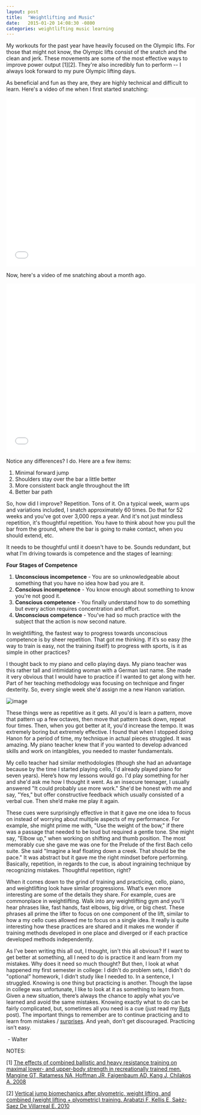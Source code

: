 ```yaml
---
layout: post
title:  "Weightlifting and Music"
date:   2015-01-20 14:08:30 -0800
categories: weightlifting music learning
---
```

My workouts for the past year have heavily focused on the Olympic lifts. For those that might not know, the Olympic lifts consist of the snatch and the clean and jerk. These movements are some of the most effective ways to improve power output [1][2]. They're also incredibly fun to perform -- I always look forward to my pure Olympic lifting days.

As beneficial and fun as they are, they are highly technical and difficult to learn. Here's a video of me when I first started snatching:

<iframe width="100%" height="450px" src="//www.youtube.com/embed/V3LUfNWj99U" frameborder="0"></iframe>

Now, here's a video of me snatching about a month ago.

<iframe width="100%" height="450px" src="//www.youtube.com/embed/K8BuGqVe1B4" frameborder="0"></iframe>

Notice any differences? I do. Here are a few items:

1.  Minimal forward jump
2.  Shoulders stay over the bar a little better
3.  More consistent back angle throughout the lift
4.  Better bar path

So, how did I improve? Repetition. Tons of it. On a typical week, warm ups and variations included, I snatch approximately 60 times. Do that for 52 weeks and you've got over 3,000 reps a year. And it's not just mindless repetition, it's thoughtful repetition.&nbsp;You have to think about how you pull the bar from the ground, where the bar is going to make contact, when you should extend, etc.

It needs to be thoughtful until it doesn't have to be. Sounds&nbsp;redundant, but what&nbsp;I’m driving towards is competence and the stages of learning:

**Four Stages of Competence**

1.  **Unconscious incompetence** - You are so unknowledgeable about something that you have no idea how bad you are it.
2.  **Conscious incompetence** - You know enough about something to know you're not good it.
3.  **Conscious competence** - You finally understand how to do something but every action requires concentration and effort.
4.  **Unconscious competence** - You've had so much practice with the subject that the action is now second nature.

In weightlifting, the fastest way to progress towards unconscious competence is by sheer repetition. That got me thinking. If it’s so easy (the way to train is easy, not the training itself) to progress with sports, is it as simple in other practices?

I thought back to my piano and cello playing days. My piano teacher was this rather tall and intimidating woman with a German last name. She made it very obvious that I would have to practice if I wanted to get along with her. Part of her teaching methodology was focusing on technique and finger dexterity. So, every single week she'd assign me a new Hanon variation.

![image](https://lh3.googleusercontent.com/6sbFlxklyvOFn25NHLk3cA5XiQAvOgT5uDAB0sIxQ9hSRNxnmd1EaXEyxhMso0FZQ2jpc9i197NuLOYMa1j3pIMmrlp_ygP9UevImQ3CH5-CjWE_ci1kWzBLNZDzPnDoGg)

These things were as repetitive as it gets. All you'd is learn a pattern, move that pattern up a few octaves, then move that pattern back down, repeat four times. Then, when you got better at it, you'd increase the tempo. It was extremely boring but extremely effective. I found that when I stopped doing Hanon for a period of time, my technique in actual pieces struggled. It was amazing. My piano teacher knew that if you wanted to develop advanced skills and work on intangibles, you needed to master fundamentals.

My cello teacher had similar methodologies (though she had an advantage because by the time I started playing cello, I'd already played piano for seven years). Here’s how my lessons would go. I'd play something for her and she'd ask me how I thought it went. As an insecure teenager, I usually answered "It could probably use more work." She'd be honest with me and say, "Yes," but offer constructive feedback which usually consisted of a verbal cue. Then she’d make me play it again.

These cues were surprisingly effective in that it gave me one idea to focus on instead of worrying about multiple aspects of my performance. For example, she might prime me with, "Use the weight of the bow," if there was a passage that needed to be loud but required a gentle tone. She might say, "Elbow up," when working on shifting and thumb position. The most memorably cue she gave me was one for the Prelude of the first Bach cello suite. She said "Imagine a leaf floating down a creek. That should be the pace." It was abstract but it gave me the right mindset before performing. Basically, repetition, in regards to the cue, is about ingraining technique by recognizing mistakes. Thoughtful repetition, right?

When it comes down to the grind of training and practicing, cello, piano, and weightlifting look have similar progressions. What’s even more interesting are some of the details they share. For example, cues are commonplace in weightlifting. Walk into any weightlifting gym and you’ll hear phrases like, fast hands, fast elbows, big drive, or big chest. These phrases all prime the lifter to focus on one component of the lift, similar to how a my cello cues allowed me to focus on a single idea. It really is quite interesting how these practices are shared and it makes me wonder if training methods developed in one place and diverged or if each practice developed methods independently.

As I've been writing this all out, I thought, isn't this all obvious? If I want to get better at something, all I need to do is practice it and learn from my mistakes. Why does it need so much thought? But then, I look at what happened my first semester in college: I didn't do problem sets, I didn't do "optional" homework, I didn’t study like I needed to. In a sentence, I struggled. Knowing is one thing but practicing is another. Though the lapse in college was unfortunate, I like to look at it as something to learn from. Given a new situation, there’s always the chance to apply what you’ve learned and avoid the same mistakes. Knowing exactly what to do can be fairly complicated, but, sometimes all you need is a cue (just read my [Ruts](https://blog.dublindonut.com/post/103200174356/ruts) post). The important things to remember are to continue practicing and to learn from mistakes / [surprises](https://www.slate.com/articles/health_and_science/science/2015/01/surprise_journal_notice_the_unexpected_to_fight_confirmation_bias_for_science.single.html). And yeah, don’t get discouraged. Practicing isn’t easy.

&nbsp;- Walter

NOTES:

[1] [The effects of combined ballistic and heavy resistance training on maximal lower- and upper-body strength in recreationally trained men. Mangine GT, Ratamess NA, Hoffman JR, Faigenbaum AD, Kang J, Chilakos A. 2008](https://www.ncbi.nlm.nih.gov/pubmed/18296966)

[2] [Vertical jump biomechanics after plyometric, weight lifting, and combined (weight lifting + plyometric) training. Arabatzi F, Kellis E, Saèz-Saez De Villarreal E. 2010](https://www.ncbi.nlm.nih.gov/pubmed/20706157)
